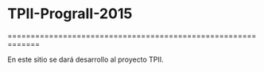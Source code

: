 # TPII-PrograII-2015

=============================================================

En este sitio se dará desarrollo al proyecto TPII.
